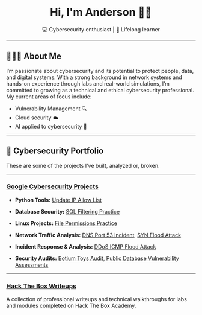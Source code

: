 <h1 align="center">Hi, I'm Anderson 👋🏾</h1>

<p align="center">💻 Cybersecurity enthusiast | 🧠 Lifelong learner</p>

---

## 👨🏾‍💻 About Me

I’m passionate about cybersecurity and its potential to protect people, data, and digital systems. With a strong background in network systems and hands-on experience through labs and real-world simulations, I’m committed to growing as a technical and ethical cybersecurity professional. My current areas of focus include:

- Vulnerability Management 🔍
- Cloud security ☁️
- AI applied to cybersecurity 🤖

---

## 📁 Cybersecurity Portfolio
These are some of the projects I've built, analyzed or, broken.

---

### [Google Cybersecurity Projects](https://github.com/asgilm/Google-Cybersecurity-Projects)

- **Python Tools:** [Update IP Allow List](https://github.com/asgilm/Cybersecurity-Projects/tree/main/python-tools/update-ip-allow-list)

- **Database Security:** [SQL Filtering Practice](https://github.com/asgilm/Cybersecurity-Projects/tree/main/database-security/sql-filtering-practice)

- **Linux Projects:** [File Permissions Practice](https://github.com/asgilm/Cybersecurity-Projects/tree/main/linux-projects/file-permissions-practice)    

- **Network Traffic Analysis:** [DNS Port 53 Incident](https://github.com/asgilm/Cybersecurity-Projects/tree/main/network-traffic-analysis/DNS-port-53-incident), [SYN Flood Attack](https://github.com/asgilm/Cybersecurity-Projects/tree/main/network-traffic-analysis/SYN-flood-attack)

- **Incident Response & Analysis:** [DDoS ICMP Flood Attack](https://github.com/asgilm/Cybersecurity-Projects/tree/main/incident-response-and-analysis/ddos-icmp-flood-attack)

- **Security Audits:** [Botium Toys Audit](https://github.com/asgilm/Cybersecurity-Projects/tree/main/audits/botium-toys-audit), [Public Database Vulnerability Assessments](https://github.com/asgilm/Cybersecurity-Projects/tree/main/audits/public-database-vulnerability-assessments)

---

### [Hack The Box Writeups](https://github.com/asgilm/HTB-Writeups)
A collection of professional writeups and technical walkthroughs for labs and modules completed on Hack The Box Academy.
<!--
- **Junior Cybersecurity Analyst Path**
    - [Writeup: Vulnerability Assessment Module](https://github.com/asgilm/HTB-Writeups/tree/main/Junior-Analyst-Path/Vulnerability-Assessment-Module-Writeup)
    - [Writeup: Network Exploitation Lab](https://github.com/asgilm/HTB-Writeups/tree/main/Junior-Analyst-Path/Network-Exploitation-Writeup)

- **SOC Analyst Path**
    - [Writeup: Incident Response Exercise](https://github.com/asgilm/HTB-Writeups/tree/main/SOC-Analyst-Path/Incident-Response-Writeup)
    - [Writeup: Threat Hunting Challenge](https://github.com/asgilm/HTB-Writeups/tree/main/SOC-Analyst-Path/Threat-Hunting-Writeup)
    
---

## 🧠 Philosophy on Security

> “Knowing your own vulnerability is the first layer of defense.”  
> *– Anderson Gil*

---
<!--
## 📫 Let's Connect

- 💼 [LinkedIn](https://www.linkedin.com/in/anderson-gil/)

---
